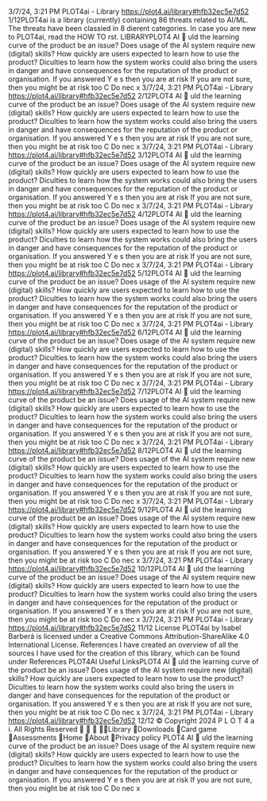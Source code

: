 3/7/24, 3:21 PM PLOT4ai - Library
https://plot4.ai/library#hfb32ec5e7d52 1/12PLOT4ai is a library (currently) containing 86 threats related to
AI/ML. The threats have been classi ed in 8 di erent categories.
In case you are new to PLOT4ai, read the HOW TO  rst.
LIBRARYPLOT4
AI 
uld the learning curve of the product be an issue?
Does usage of the AI system require new (digital) skills?
How quickly are users expected to learn how to use the product?
Di culties to learn how the system works could also bring the users in danger and have
consequences for the reputation of the product or organisation.
If you answered Y e s then you are at risk
If you are not sure, then you might be at risk too
C
Do 
nec
x
3/7/24, 3:21 PM PLOT4ai - Library
https://plot4.ai/library#hfb32ec5e7d52 2/12PLOT4
AI 
uld the learning curve of the product be an issue?
Does usage of the AI system require new (digital) skills?
How quickly are users expected to learn how to use the product?
Di culties to learn how the system works could also bring the users in danger and have
consequences for the reputation of the product or organisation.
If you answered Y e s then you are at risk
If you are not sure, then you might be at risk too
C
Do 
nec
x
3/7/24, 3:21 PM PLOT4ai - Library
https://plot4.ai/library#hfb32ec5e7d52 3/12PLOT4
AI 
uld the learning curve of the product be an issue?
Does usage of the AI system require new (digital) skills?
How quickly are users expected to learn how to use the product?
Di culties to learn how the system works could also bring the users in danger and have
consequences for the reputation of the product or organisation.
If you answered Y e s then you are at risk
If you are not sure, then you might be at risk too
C
Do 
nec
x
3/7/24, 3:21 PM PLOT4ai - Library
https://plot4.ai/library#hfb32ec5e7d52 4/12PLOT4
AI 
uld the learning curve of the product be an issue?
Does usage of the AI system require new (digital) skills?
How quickly are users expected to learn how to use the product?
Di culties to learn how the system works could also bring the users in danger and have
consequences for the reputation of the product or organisation.
If you answered Y e s then you are at risk
If you are not sure, then you might be at risk too
C
Do 
nec
x
3/7/24, 3:21 PM PLOT4ai - Library
https://plot4.ai/library#hfb32ec5e7d52 5/12PLOT4
AI 
uld the learning curve of the product be an issue?
Does usage of the AI system require new (digital) skills?
How quickly are users expected to learn how to use the product?
Di culties to learn how the system works could also bring the users in danger and have
consequences for the reputation of the product or organisation.
If you answered Y e s then you are at risk
If you are not sure, then you might be at risk too
C
Do 
nec
x
3/7/24, 3:21 PM PLOT4ai - Library
https://plot4.ai/library#hfb32ec5e7d52 6/12PLOT4
AI 
uld the learning curve of the product be an issue?
Does usage of the AI system require new (digital) skills?
How quickly are users expected to learn how to use the product?
Di culties to learn how the system works could also bring the users in danger and have
consequences for the reputation of the product or organisation.
If you answered Y e s then you are at risk
If you are not sure, then you might be at risk too
C
Do 
nec
x
3/7/24, 3:21 PM PLOT4ai - Library
https://plot4.ai/library#hfb32ec5e7d52 7/12PLOT4
AI 
uld the learning curve of the product be an issue?
Does usage of the AI system require new (digital) skills?
How quickly are users expected to learn how to use the product?
Di culties to learn how the system works could also bring the users in danger and have
consequences for the reputation of the product or organisation.
If you answered Y e s then you are at risk
If you are not sure, then you might be at risk too
C
Do 
nec
x
3/7/24, 3:21 PM PLOT4ai - Library
https://plot4.ai/library#hfb32ec5e7d52 8/12PLOT4
AI 
uld the learning curve of the product be an issue?
Does usage of the AI system require new (digital) skills?
How quickly are users expected to learn how to use the product?
Di culties to learn how the system works could also bring the users in danger and have
consequences for the reputation of the product or organisation.
If you answered Y e s then you are at risk
If you are not sure, then you might be at risk too
C
Do 
nec
x
3/7/24, 3:21 PM PLOT4ai - Library
https://plot4.ai/library#hfb32ec5e7d52 9/12PLOT4
AI 
uld the learning curve of the product be an issue?
Does usage of the AI system require new (digital) skills?
How quickly are users expected to learn how to use the product?
Di culties to learn how the system works could also bring the users in danger and have
consequences for the reputation of the product or organisation.
If you answered Y e s then you are at risk
If you are not sure, then you might be at risk too
C
Do 
nec
x
3/7/24, 3:21 PM PLOT4ai - Library
https://plot4.ai/library#hfb32ec5e7d52 10/12PLOT4
AI 
uld the learning curve of the product be an issue?
Does usage of the AI system require new (digital) skills?
How quickly are users expected to learn how to use the product?
Di culties to learn how the system works could also bring the users in danger and have
consequences for the reputation of the product or organisation.
If you answered Y e s then you are at risk
If you are not sure, then you might be at risk too
C
Do 
nec
x
3/7/24, 3:21 PM PLOT4ai - Library
https://plot4.ai/library#hfb32ec5e7d52 11/12
License
PLOT4ai by Isabel Barberá is licensed under a Creative Commons
Attribution-ShareAlike 4.0 International License.
References
I have created an overview of all the sources I have used for the
creation of this library, which can be found under References
PLOT4AI
Useful LinksPLOT4
AI 
uld the learning curve of the product be an issue?
Does usage of the AI system require new (digital) skills?
How quickly are users expected to learn how to use the product?
Di culties to learn how the system works could also bring the users in danger and have
consequences for the reputation of the product or organisation.
If you answered Y e s then you are at risk
If you are not sure, then you might be at risk too
C
Do 
nec
x
3/7/24, 3:21 PM PLOT4ai - Library
https://plot4.ai/library#hfb32ec5e7d52 12/12
© Copyright 2024 P L O T 4 a i. All Rights Reserved
   Library
Downloads
Card game
Assessments
Home
About
Privacy policy PLOT4
AI 
uld the learning curve of the product be an issue?
Does usage of the AI system require new (digital) skills?
How quickly are users expected to learn how to use the product?
Di culties to learn how the system works could also bring the users in danger and have
consequences for the reputation of the product or organisation.
If you answered Y e s then you are at risk
If you are not sure, then you might be at risk too
C
Do 
nec
x
